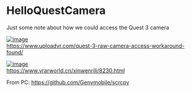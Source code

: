 # HelloQuestCamera
Just some note about how we could access the Quest 3 camera




[![image](https://github.com/user-attachments/assets/041c6799-54d2-456c-a130-c56dfad77aa5)](https://www.uploadvr.com/quest-3-raw-camera-access-workaround-found/)  
https://www.uploadvr.com/quest-3-raw-camera-access-workaround-found/  

[![image](https://github.com/user-attachments/assets/6096297c-d11f-4060-80d7-9a8302a72e1a)](https://www.vrarworld.cn/xinwenrili/8230.html)  
https://www.vrarworld.cn/xinwenrili/8230.html  
  


From PC: 
https://github.com/Genymobile/scrcpy
